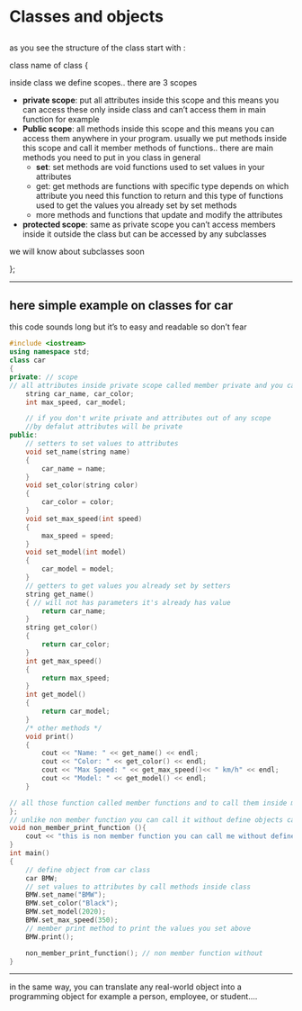 # Classes and objects

## 

as you see the structure of the class start with :

class name of class {

inside class we define scopes.. there are 3 scopes

- **private scope**: put all attributes inside this scope and this means you can access these only inside class and can’t access them in main function for example
- **Public scope**:  all methods inside this scope and this means you can access them anywhere in your program. usually we put methods inside this scope and call it member methods of functions.. there are main methods you need to put in you class in general
    - **set**: set methods are void functions used to set values in your attributes
    - get: get methods are functions with specific type depends on which attribute you need this function to return and this type of functions used to get the values you already set by set methods
    - more methods and functions that update and modify the attributes
- **protected scope**: same as private scope you can’t access members inside it outside the class but can be accessed by any subclasses

we will know about subclasses soon

};

---

## here simple example on classes for car

this code sounds long but it’s to easy and readable so don’t fear 

```cpp
#include <iostream>
using namespace std;
class car
{
private: // scope 
// all attributes inside private scope called member private and you can access it in this class only
    string car_name, car_color;
    int max_speed, car_model;

    // if you don't write private and attributes out of any scope 
    //by defalut attributes will be private
public:
    // setters to set values to attributes 
    void set_name(string name)
    {
        car_name = name;
    }
    void set_color(string color)
    {
        car_color = color;
    }
    void set_max_speed(int speed)
    {
        max_speed = speed;
    }
    void set_model(int model)
    {
        car_model = model;
    }
    // getters to get values you already set by setters
    string get_name()
    { // will not has parameters it's already has value
        return car_name;
    }
    string get_color()
    {
        return car_color;
    }
    int get_max_speed()
    {
        return max_speed;
    }
    int get_model()
    {
        return car_model;
    }
    /* other methods */
    void print()
    {
        cout << "Name: " << get_name() << endl;
        cout << "Color: " << get_color() << endl;
        cout << "Max Speed: " << get_max_speed()<< " km/h" << endl;
        cout << "Model: " << get_model() << endl;
    }

// all those function called member functions and to call them inside main you need to  define object from this class
};
// unlike non member function you can call it without define objects cause it's out of the class
void non_member_print_function (){
    cout << "this is non member function you can call me without define object" << endl;
}
int main()
{
    // define object from car class 
    car BMW;
    // set values to attributes by call methods inside class
    BMW.set_name("BMW");
    BMW.set_color("Black");
    BMW.set_model(2020);
    BMW.set_max_speed(350);
    // member print method to print the values you set above 
    BMW.print();

    non_member_print_function(); // non member function without 
}
```

---

in the same way, you can translate any real-world object into a programming object for example a person, employee, or student….